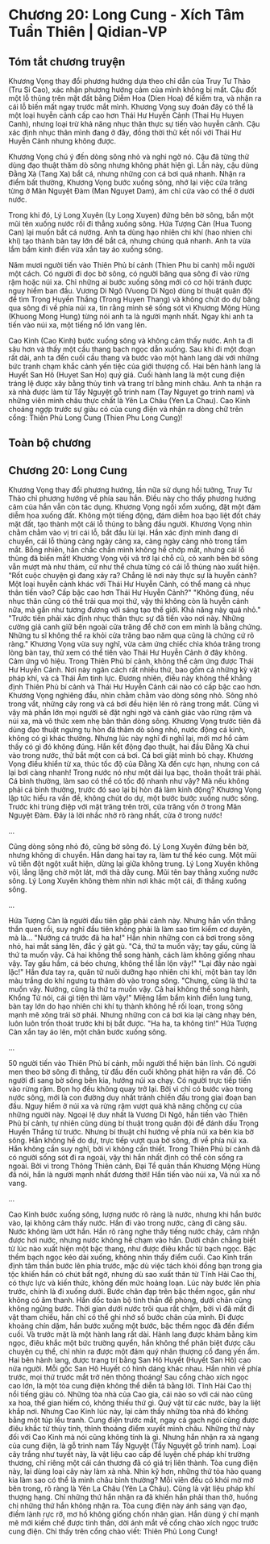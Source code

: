 # Chương 20: Long Cung - Xích Tâm Tuần Thiên | Qidian-VP

## Tóm tắt chương truyện

Khương Vọng thay đổi phương hướng dựa theo chỉ dẫn của Truy Tư Thảo (Tru Si Cao), xác nhận phương hướng cảm của mình không bị mất. Cậu đốt một lỗ thủng trên mặt đất bằng Diễm Hoa (Dien Hoa) để kiểm tra, và nhận ra cái lỗ biến mất ngay trước mắt mình. Khương Vọng suy đoán đây có thể là một loại huyễn cảnh cấp cao hơn Thái Hư Huyễn Cảnh (Thai Hu Huyen Canh), nhưng loại trừ khả năng nhục thân thực sự tiến vào huyễn cảnh. Cậu xác định nhục thân mình đang ở đây, đồng thời thử kết nối với Thái Hư Huyễn Cảnh nhưng không được.

Khương Vọng chú ý đến dòng sông nhỏ và nghi ngờ nó. Cậu đã từng thử dùng đạo thuật thăm dò sông nhưng không phát hiện gì. Lần này, cậu dùng Đằng Xà (Tang Xa) bắt cá, nhưng những con cá bơi quá nhanh. Nhận ra điểm bất thường, Khương Vọng bước xuống sông, nhớ lại việc cửa trăng từng ở Mãn Nguyệt Đàm (Man Nguyet Dam), ám chỉ cửa vào có thể ở dưới nước.

Trong khi đó, Lý Long Xuyên (Ly Long Xuyen) đứng bên bờ sông, bắn một mũi tên xuống nước rồi đi thẳng xuống sông. Hứa Tượng Càn (Hua Tuong Can) lại muốn bắt cá nướng. Anh ta dùng hạo nhiên chi khí (hao nhien chi khi) tạo thành bàn tay lớn để bắt cá, nhưng chúng quá nhanh. Anh ta vừa lẩm bẩm kinh điển vừa xắn tay áo xuống sông.

Năm mươi người tiến vào Thiên Phủ bí cảnh (Thien Phu bi canh) mỗi người một cách. Có người đi dọc bờ sông, có người băng qua sông đi vào rừng rậm hoặc núi xa. Chỉ những ai bước xuống sông mới có cơ hội tránh được nguy hiểm ban đầu. Vương Di Ngô (Vuong Di Ngo) dùng bí thuật quân đội để tìm Trọng Huyền Thắng (Trong Huyen Thang) và không chút do dự băng qua sông đi về phía núi xa, tin rằng mình sẽ sống sót vì Khương Mộng Hùng (Khuong Mong Hung) từng nói anh ta là người mạnh nhất. Ngay khi anh ta tiến vào núi xa, một tiếng nổ lớn vang lên.

Cao Kinh (Cao Kinh) bước xuống sông và không cảm thấy nước. Anh ta đi sâu hơn và thấy một cầu thang bạch ngọc dẫn xuống. Sau khi đi một đoạn rất dài, anh ta đến cuối cầu thang và bước vào một hành lang dài với những bức tranh chạm khắc cảnh yến tiệc của giới thượng cổ. Hai bên hành lang là Huyết San Hô (Huyet San Ho) quý giá. Cuối hành lang là một cung điện tráng lệ được xây bằng thủy tinh và trang trí bằng minh châu. Anh ta nhận ra xà nhà được làm từ Tẩy Nguyệt gỗ trinh nam (Tay Nguyet go trinh nam) và những viên minh châu thực chất là Yên La Châu (Yen La Chau). Cao Kinh choáng ngợp trước sự giàu có của cung điện và nhận ra dòng chữ trên cổng: Thiên Phủ Long Cung (Thien Phu Long Cung)!

## Toàn bộ chương

## Chương 20: Long Cung

Khương Vọng thay đổi phương hướng, lần nữa sử dụng hồi tưởng, Truy Tư Thảo chỉ phương hướng về phía sau hắn.
Điều này cho thấy phương hướng cảm của hắn vẫn còn tác dụng.
Khương Vọng ngồi xổm xuống, đặt một đám diễm hoa xuống đất.
Không một tiếng động, đám diễm hoa bạo liệt đốt cháy mặt đất, tạo thành một cái lỗ thủng to bằng đầu người.
Khương Vọng nhìn chằm chằm vào vị trí cái lỗ, bắt đầu lùi lại.
Hắn xác định mình đang di chuyển, cái lỗ thủng càng ngày càng xa, càng ngày càng nhỏ trong tầm mắt.
Bỗng nhiên, hắn chắc chắn mình không hề chớp mắt, nhưng cái lỗ thủng đã biến mất!
Khương Vọng vội vã trở lại chỗ cũ, cỏ xanh bên bờ sông vẫn mượt mà như thảm, cứ như thể chưa từng có cái lỗ thủng nào xuất hiện.
"Rốt cuộc chuyện gì đang xảy ra? Chẳng lẽ nơi này thực sự là huyễn cảnh? Một loại huyễn cảnh khác với Thái Hư Huyễn Cảnh, có thể mang cả nhục thân tiến vào? Cấp bậc cao hơn Thái Hư Huyễn Cảnh?"
"Không đúng, nếu nhục thân cũng có thể trải qua mọi thứ, vậy thì không còn là huyễn cảnh nữa, mà gần như tương đương với sáng tạo thế giới. Khả năng này quá nhỏ."
"Trước tiên phải xác định nhục thân thực sự đã tiến vào nơi này. Những cường giả canh giữ bên ngoài cửa trăng để chờ con em mình là bằng chứng. Những tu sĩ không thể ra khỏi cửa trăng bao năm qua cũng là chứng cứ rõ ràng."
Khương Vọng vừa suy nghĩ, vừa cảm ứng chiếc chìa khóa trăng trong lòng bàn tay, thử xem có thể tiến vào Thái Hư Huyễn Cảnh ở đây không.
Cảm ứng vô hiệu.
Trong Thiên Phủ bí cảnh, không thể cảm ứng được Thái Hư Huyễn Cảnh.
Nơi này ngăn cách rất nhiều thứ, bao gồm cả những kỳ vật pháp khí, và cả Thái Âm tinh lực.
Đương nhiên, điều này không thể khẳng định Thiên Phủ bí cảnh và Thái Hư Huyễn Cảnh cái nào có cấp bậc cao hơn.
Khương Vọng nghiêng đầu, nhìn chằm chằm vào dòng sông nhỏ.
Sông nhỏ trong vắt, những cây rong và cá bơi đều hiện lên rõ ràng trong mắt.
Cũng vì vậy mà phần lớn mọi người sẽ đặt nghi ngờ và cảnh giác vào rừng rậm và núi xa, mà vô thức xem nhẹ bản thân dòng sông.
Khương Vọng trước tiên đã dùng đạo thuật ngưng tụ hòn đá thăm dò sông nhỏ, nước động cá kinh, không có gì khác thường.
Nhưng lúc này nghĩ đi nghĩ lại, mới mơ hồ cảm thấy có gì đó không đúng.
Hắn kết động đạo thuật, hai đầu Đằng Xà chui vào trong nước, thử bắt một con cá bơi.
Cá bơi giật mình bỏ chạy.
Khương Vọng điều khiển từ xa, thúc tốc độ của Đằng Xà đến cực hạn, nhưng con cá lại bơi càng nhanh! Trong nước nó như một dải lụa bạc, thoăn thoắt trái phải.
Cá bình thường, làm sao có thể có tốc độ nhanh như vậy?
Mà nếu không phải cá bình thường, trước đó sao lại bị hòn đá làm kinh động?
Khương Vọng lập tức hiểu ra vấn đề, không chút do dự, một bước bước xuống nước sông.
Trước khi trùng điệp với mặt trăng trên trời, cửa trăng vốn ở trong Mãn Nguyệt Đàm.
Đây là lời nhắc nhở rõ ràng nhất, cửa ở trong nước!

...

Cũng dòng sông nhỏ đó, cũng bờ sông đó.
Lý Long Xuyên đứng bên bờ, nhưng không di chuyển.
Hắn dang hai tay ra, làm tư thế kéo cung. Một mũi vũ tiễn đột ngột xuất hiện, dừng lại giữa không trung.
Lý Long Xuyên không vội, lẳng lặng chờ một lát, mới thả dây cung.
Mũi tên bay thẳng xuống nước sông.
Lý Long Xuyên không thèm nhìn nơi khác một cái, đi thẳng xuống sông.

...

Hứa Tượng Càn là người đầu tiên gặp phải cảnh này.
Nhưng hắn vốn thẳng thắn quen rồi, suy nghĩ đầu tiên không phải là làm sao tìm kiếm cơ duyên, mà là...
"Nướng cá trước đã ha ha!"
Hắn nhìn những con cá bơi trong sông nhỏ, hai mắt sáng lên, đắc ý gật gù.
"Cá, thứ ta muốn vậy; tay gấu, cũng là thứ ta muốn vậy. Cả hai không thể song hành, cách làm không giống nhau vậy. Tay gấu hầm, cá béo chưng, không thể lẫn lộn vậy!"
"Lại đây nào ngài lặc!"
Hắn đưa tay ra, quân tử nuôi dưỡng hạo nhiên chi khí, một bàn tay lớn màu trắng do khí ngưng tụ thăm dò vào trong sông.
"Chưng, cũng là thứ ta muốn vậy. Nướng, cũng là thứ ta muốn vậy. Cả hai không thể song hành, Khổng Tử nói, cái gì tiện thì làm vậy!"
Miệng lẩm bẩm kinh điển lung tung, bàn tay lớn do hạo nhiên chi khí tụ thành không hề rối loạn, trong sông mạnh mẽ xông trái sờ phải.
Nhưng những con cá bơi kia lại càng nhạy bén, luôn luôn trốn thoát trước khi bị bắt được.
"Ha ha, ta không tin!"
Hứa Tượng Càn xắn tay áo lên, một chân bước xuống sông.

...

50 người tiến vào Thiên Phủ bí cảnh, mỗi người thể hiện bản lĩnh.
Có người men theo bờ sông đi thẳng, từ đầu đến cuối không phát hiện ra vấn đề.
Có người đi sang bờ sông bên kia, hướng núi xa chạy.
Có người trực tiếp tiến vào rừng rậm.
Bọn họ đều không quay trở lại.
Bởi vì chỉ có bước vào trong nước sông, mới là con đường duy nhất tránh chiến đấu trong giai đoạn ban đầu.
Nguy hiểm ở núi xa và rừng rậm vượt quá khả năng chống cự của những người này.
Ngoại lệ duy nhất là Vương Di Ngô, hắn tiến vào Thiên Phủ bí cảnh, tự nhiên cũng dùng bí thuật trong quân đội để đánh dấu Trọng Huyền Thắng từ trước.
Nhưng bí thuật chỉ hướng về phía núi xa bên kia bờ sông.
Hắn không hề do dự, trực tiếp vượt qua bờ sông, đi về phía núi xa.
Hắn không cần suy nghĩ, bởi vì không cần thiết.
Trong Thiên Phủ bí cảnh đã có người sống sót đi ra ngoài, vậy thì hắn nhất định có thể còn sống ra ngoài.
Bởi vì trong Thông Thiên cảnh, Đại Tề quân thần Khương Mộng Hùng đã nói, hắn là người mạnh nhất đương thời!
Hắn tiến vào núi xa,
Và núi xa nổ vang.

...

Cao Kinh bước xuống sông, lượng nước rõ ràng là nước, nhưng khi hắn bước vào, lại không cảm thấy nước.
Hắn đi vào trong nước, càng đi càng sâu.
Nước không làm ướt hắn. Hắn rõ ràng nghe thấy tiếng nước chảy, cảm nhận được hơi nước, nhưng nước không hề chạm vào hắn.
Dưới chân chẳng biết từ lúc nào xuất hiện một bậc thang, như được điêu khắc từ bạch ngọc.
Bậc thềm bạch ngọc kéo dài xuống, không nhìn thấy điểm cuối.
Cao Kinh trấn định tâm thần bước lên phía trước, mặc dù việc tách khỏi đồng bạn trong gia tộc khiến hắn có chút bất ngờ, nhưng dù sao xuất thân từ Tĩnh Hải Cao thị, có thực lực và kiến thức, không đến mức hoảng loạn.
Lúc này bước lên phía trước, chính là đi xuống dưới.
Bước chân đạp trên bậc thềm ngọc, gần như không có âm thanh.
Hắn dốc toàn bộ tinh thần đề phòng, dưới chân cũng không ngừng bước.
Thời gian dưới nước trôi qua rất chậm, bởi vì đã mất đi vật tham chiếu, hắn chỉ có thể ghi nhớ số bước chân của mình.
Đi được khoảng chín dặm, hắn bước xuống một bước, bậc thềm ngọc đã đến điểm cuối.
Và trước mặt là một hành lang rất dài.
Hành lang được khảm bằng kim ngọc, điêu khắc một bức trường quyển, hắn không thể phân biệt được câu chuyện cụ thể, chỉ nhìn ra được một đám quý nhân thượng cổ đang yến ẩm.
Hai bên hành lang, được trang trí bằng San Hô Huyết (Huyết San Hô) cao nửa người.
Mỗi gốc San Hô Huyết có hình dáng khác nhau.
Hắn nhìn về phía trước, mọi thứ trước mắt trở nên thông thoáng!
Sau cổng chào xích ngọc cao lớn, là một tòa cung điện không thể diễn tả bằng lời.
Tĩnh Hải Cao thị nổi tiếng giàu có. Những tòa nhà của Cao gia, cái nào so với cái nào cũng xa hoa, thế gian hiếm có, không thiếu thứ gì. Quý vật từ các nước, bày la liệt khắp nơi.
Nhưng Cao Kinh lúc này, lại cảm thấy những tòa nhà đó không bằng một túp lều tranh.
Cung điện trước mắt, ngay cả gạch ngói cũng được điêu khắc từ thủy tinh, thỉnh thoảng điểm xuyết minh châu.
Những thứ này đối với Cao Kinh mà nói cũng không tính là gì.
Nhưng hắn nhận ra xà ngang của cung điện, là gỗ trinh nam Tẩy Nguyệt (Tẩy Nguyệt gỗ trinh nam).
Loại cây trắng như tuyết này, là vật liệu cao cấp để luyện chế pháp khí trường thương, chỉ riêng một cái cán thương đã có giá trị liên thành.
Tòa cung điện này, lại dùng loại cây này làm xà nhà.
Nhìn kỹ hơn, những thứ tỏa hào quang kia làm sao có thể là minh châu bình thường? Mỗi viên đều có khói mờ mờ bên trong, rõ ràng là Yên La Châu (Yên La Châu). Cũng là vật liệu pháp khí thượng hạng.
Chỉ những thứ hắn nhận ra đã khiến hắn phải than thở, huống chi những thứ hắn không nhận ra.
Tòa cung điện này ánh sáng vạn đạo, điềm lành rực rỡ, mơ hồ không giống chốn nhân gian.
Hắn dùng ý chí mạnh mẽ mới kiềm chế được tinh thần, dời ánh mắt về cổng chào xích ngọc trước cung điện.
Chỉ thấy trên cổng chào viết:
Thiên Phủ Long Cung!